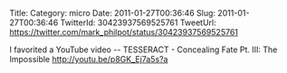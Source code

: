 Title: 
Category: micro
Date: 2011-01-27T00:36:46
Slug: 2011-01-27T00:36:46
TwitterId: 30423937569525761
TweetUrl: https://twitter.com/mark_philpot/status/30423937569525761

I favorited a YouTube video -- TESSERACT - Concealing Fate Pt. III: The Impossible http://youtu.be/p8GK_Ej7a5s?a